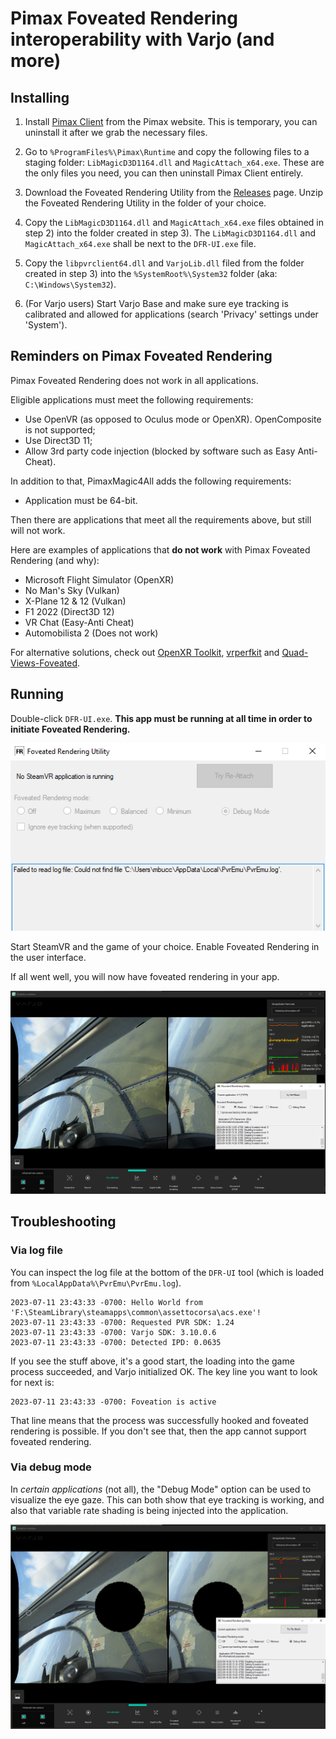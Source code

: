 # Pimax Foveated Rendering interoperability with Varjo (and more)

## Installing

1) Install [Pimax Client](https://pimax.com/pimax-pc) from the Pimax website. This is temporary, you can uninstall it after we grab the necessary files.

2) Go to `%ProgramFiles%\Pimax\Runtime` and copy the following files to a staging folder: `LibMagicD3D1164.dll` and `MagicAttach_x64.exe`.
These are the only files you need, you can then uninstall Pimax Client entirely.

3) Download the Foveated Rendering Utility from the [Releases](https://github.com/mbucchia/PimaxMagic4All/releases) page. Unzip the Foveated Rendering Utility in the folder of your choice.

4) Copy the `LibMagicD3D1164.dll` and `MagicAttach_x64.exe` files obtained in step 2) into the folder created in step 3).
The `LibMagicD3D1164.dll` and `MagicAttach_x64.exe` shall be next to the `DFR-UI.exe` file.

5) Copy the `libpvrclient64.dll` and `VarjoLib.dll` filed from the folder created in step 3) into the `%SystemRoot%\System32` folder (aka: `C:\Windows\System32`).

6) (For Varjo users) Start Varjo Base and make sure eye tracking is calibrated and allowed for applications (search 'Privacy' settings under 'System').

## Reminders on Pimax Foveated Rendering

Pimax Foveated Rendering does not work in all applications.

Eligible applications must meet the following requirements:
- Use OpenVR (as opposed to Oculus mode or OpenXR). OpenComposite is not supported;
- Use Direct3D 11;
- Allow 3rd party code injection (blocked by software such as Easy Anti-Cheat).

In addition to that, PimaxMagic4All adds the following requirements:
- Application must be 64-bit.

Then there are applications that meet all the requirements above, but still will not work.

Here are examples of applications that **do not work** with Pimax Foveated Rendering (and why):
- Microsoft Flight Simulator (OpenXR)
- No Man's Sky (Vulkan)
- X-Plane 12 & 12 (Vulkan)
- F1 2022 (Direct3D 12)
- VR Chat (Easy-Anti Cheat)
- Automobilista 2 (Does not work)

For alternative solutions, check out [OpenXR Toolkit](https://mbucchia.github.io/OpenXR-Toolkit/), [vrperfkit](https://github.com/fholger/vrperfkit) and [Quad-Views-Foveated](https://github.com/mbucchia/Quad-Views-Foveated/wiki).

## Running

Double-click `DFR-UI.exe`. **This app must be running at all time in order to initiate Foveated Rendering.**

![image](images/no-app.png)

Start SteamVR and the game of your choice. Enable Foveated Rendering in the user interface.

If all went well, you will now have foveated rendering in your app.

![image](images/fr-on.png)

## Troubleshooting

### Via log file

You can inspect the log file at the bottom of the `DFR-UI` tool (which is loaded from `%LocalAppData%\PvrEmu\PvrEmu.log`).

```
2023-07-11 23:43:33 -0700: Hello World from 'F:\SteamLibrary\steamapps\common\assettocorsa\acs.exe'!
2023-07-11 23:43:33 -0700: Requested PVR SDK: 1.24
2023-07-11 23:43:33 -0700: Varjo SDK: 3.10.0.6
2023-07-11 23:43:33 -0700: Detected IPD: 0.0635
```

If you see the stuff above, it's a good start, the loading into the game process succeeded, and Varjo initialized OK. The key line you want to look for next is:

```
2023-07-11 23:43:33 -0700: Foveation is active
```

That line means that the process was successfully hooked and foveated rendering is possible. If you don't see that, then the app cannot support foveated rendering.

### Via debug mode

In _certain applications_ (not all), the "Debug Mode" option can be used to visualize the eye gaze. This can both show that eye tracking is working, and also that variable rate shading is being injected into the application.

![image](images/fr-debug.png)
